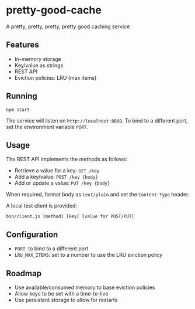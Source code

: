 # pretty-good-cache

A pretty, pretty, pretty, pretty good caching service

## Features

* In-memory storage
* Key/value as strings
* REST API
* Eviction policies: LRU (max items)

## Running

`npm start`

The service will listen on `http://localhost:8080`. To bind to a different port, set the environment variable `PORT`.

## Usage

The REST API implements the methods as follows:

* Retrieve a value for a key: `GET /key`
* Add a key/value: `POST /key {body}`
* Add or update a value: `PUT /key {body}`

When required, format body as `text/plain` and set the `Content-Type` header.

A local test client is provided:

`bin/client.js [method] [key] [value for POST/PUT]`

## Configuration

* `PORT`: to bind to a different port
* `LRU_MAX_ITEMS`: set to a number to use the LRU eviction policy

## Roadmap

* Use available/consumed memory to base eviction policies
* Allow keys to be set with a time-to-live
* Use persistent storage to allow for restarts
